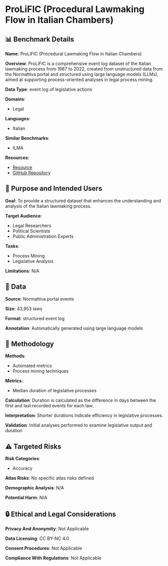 # ProLiFIC (Procedural Lawmaking Flow in Italian Chambers)

## 📊 Benchmark Details

**Name**: ProLiFIC (Procedural Lawmaking Flow in Italian Chambers)

**Overview**: ProLiFIC is a comprehensive event log dataset of the Italian lawmaking process from 1987 to 2022, created from unstructured data from the Normattiva portal and structured using large language models (LLMs), aimed at supporting process-oriented analyses in legal process mining.

**Data Type**: event log of legislative actions

**Domains**:
- Legal

**Languages**:
- Italian

**Similar Benchmarks**:
- ILMA

**Resources**:
- [Resource](https://zenodo.org/record/15746419)
- [GitHub Repository](https://github.com/matildeec/ProLiFIC)

## 🎯 Purpose and Intended Users

**Goal**: To provide a structured dataset that enhances the understanding and analysis of the Italian lawmaking process.

**Target Audience**:
- Legal Researchers
- Political Scientists
- Public Administration Experts

**Tasks**:
- Process Mining
- Legislative Analysis

**Limitations**: N/A

## 💾 Data

**Source**: Normattiva portal events

**Size**: 43,953 laws

**Format**: structured event log

**Annotation**: Automatically generated using large language models

## 🔬 Methodology

**Methods**:
- Automated metrics
- Process mining techniques

**Metrics**:
- Median duration of legislative processes

**Calculation**: Duration is calculated as the difference in days between the first and last recorded events for each law.

**Interpretation**: Shorter durations indicate efficiency in legislative processes.

**Validation**: Initial analyses performed to examine legislative output and duration

## ⚠️ Targeted Risks

**Risk Categories**:
- Accuracy

**Atlas Risks**:
No specific atlas risks defined

**Demographic Analysis**: N/A

**Potential Harm**: N/A

## 🔒 Ethical and Legal Considerations

**Privacy And Anonymity**: Not Applicable

**Data Licensing**: CC BY-NC 4.0

**Consent Procedures**: Not Applicable

**Compliance With Regulations**: Not Applicable
